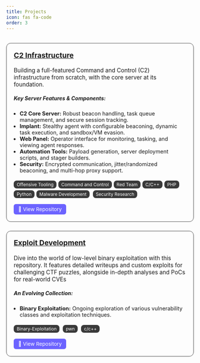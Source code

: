 ```yaml
---
title: Projects
icon: fas fa-code
order: 3
---
```

<style>
.tags {
  margin-top: 0.5rem;
}
.tag {
  display: inline-block;
  background: var(--tag-bg);
  color: var(--tag-text);
  padding: 3px 10px;
  border-radius: 12px;
  font-size: 0.75rem;
  margin-right: 5px;
  margin-top: 5px;
  text-decoration: none;
  transition: background 0.2s;
}
.tag:hover {
  background: var(--tag-hover-bg);
}

.project-grid {
  display: grid;
  grid-template-columns: repeat(auto-fit, minmax(320px, 1fr));
  gap: 1.5rem;
  margin-top: 2rem;
}

.project-card {
  background-color: var(--card-bg);
  padding: 1.2rem;
  border: 1px solid #444;
  border-radius: 12px;
  box-shadow: 0 0 8px rgba(255, 255, 255, 0.03);
  transition: 0.3s ease;
}

.project-card:hover {
  transform: scale(1.01);
  border-color: #865dff;
}

.project-card h3 {
  margin-top: 0;
  font-size: 1.2rem;
}

.project-card p {
  font-size: 0.95rem;
}

.project-card ul {
  padding-left: 1rem;
  font-size: 0.9rem;
}

.tags {
  margin-top: 0.5rem;
}

.tags span {
  display: inline-block;
  background: #3a3a3a;
  color: #fff;
  padding: 3px 8px;
  border-radius: 8px;
  font-size: 0.75rem;
  margin-right: 5px;
  margin-top: 5px;
}

.btn {
  display: inline-block;
  margin-top: 1rem;
  color: #fff;
  background: #6c63ff;
  padding: 6px 12px;
  border-radius: 6px;
  text-decoration: none;
  font-size: 0.85rem;
}
.btn:hover {
  background: #5548c8;
}
</style>

<div class="project-grid">

<div class="project-card">
  <h3><a href="https://github.com/tibane0/Command-n-Control" target="_blank">C2 Infrastructure</a></h3>
  <p>Building a full-featured Command and Control (C2) infrastructure from scratch, with the core server at its foundation.</p>

  <h5>Key Server Features & Components:</h5>
   <ul>
    <li><strong>C2 Core Server:</strong> Robust beacon handling, task queue management, and secure session tracking.</li>
    <li><strong>Implant:</strong> Stealthy agent with configurable beaconing, dynamic task execution, and sandbox/VM evasion.</li>
    <li><strong>Web Panel:</strong> Operator interface for monitoring, tasking, and viewing agent responses.</li>
    <li><strong>Automation Tools:</strong> Payload generation, server deployment scripts, and stager builders.</li>
    <li><strong>Security:</strong> Encrypted communication, jitter/randomized beaconing, and multi-hop proxy support.</li>
  </ul>
  
  <div class="tags">
    <span>Offensive Tooling</span><span>Command and Control</span><span>Red Team</span><span>C/C++</span><span>PHP</span><span>Python</span><span>Malware Development</span> <span>Security Research</span>
  </div>
  <a class="btn" href="https://github.com/tibane0/Command-n-Control" target="_blank">🔗 View Repository</a>
</div>

<!-- Project -->
<div class="project-card">
  <h3><a href="https://github.com/tibane0/exploit-dev" target="_blank">Exploit Development</a></h3>
  <p>Dive into the world of low-level binary exploitation with this repository. It features detailed writeups and custom exploits for challenging CTF puzzles, alongside in-depth analyses and PoCs for real-world CVEs</p>


  <h5>An Evolving Collection:</h5>
  <ul>
    <li><strong>Binary Exploitation:</strong> Ongoing exploration of various vulnerability classes and exploitation techniques.</li>
  </ul>
  <div class="tags">
    <span>Binary-Exploitation</span>
    <span>pwn</span>
    <span>c/c++</span>
  </div>
  <a class="btn" href="https://github.com/tibane0/exploit-dev" target="_blank">🔗 View Repository</a>
</div>


</div>

